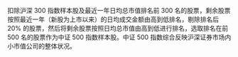 扣除沪深 300 指数样本股及最近一年日均总市值排名前 300 名的股票，剩余股票按照最近一年（新股为上市以来）的日均成交金额由高到低排名，剔除排名后 20% 的股票，然后将剩余股票按照日均总市值由高到低进行排名，选取排名在前 500 名的股票作为中证 500 指数样本股。中证 500 指数综合反映沪深证券市场内小市值公司的整体状况。
